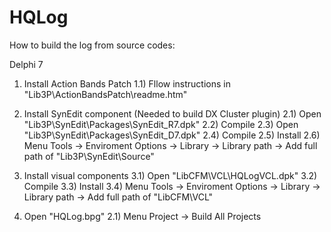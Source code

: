 # HQLog

How to build the log from source codes:

Delphi 7

1) Install Action Bands Patch
1.1) Fllow instructions in "Lib3P\ActionBandsPatch\readme.htm"

2) Install SynEdit component (Needed to build DX Cluster plugin)
2.1) Open "Lib3P\SynEdit\Packages\SynEdit_R7.dpk"
2.2) Compile
2.3) Open "Lib3P\SynEdit\Packages\SynEdit_D7.dpk"
2.4) Compile
2.5) Install
2.6) Menu Tools -> Enviroment Options -> Library -> Library path -> Add full path of "Lib3P\SynEdit\Source\"

3) Install visual components
3.1) Open "LibCFM\VCL\HQLogVCL.dpk"
3.2) Compile
3.3) Install
3.4) Menu Tools -> Enviroment Options -> Library -> Library path -> Add full path of "LibCFM\VCL\"

2) Open "HQLog.bpg"
2.1) Menu Project -> Build All Projects

